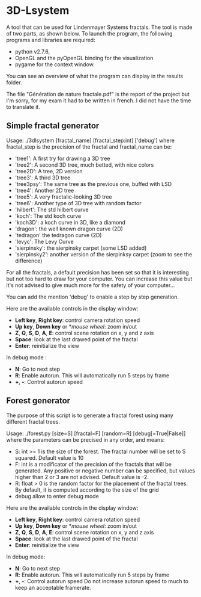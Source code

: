 # 3D-Lsystem

A tool that can be used for Lindenmayer Systems fractals. The tool is made of two parts, as shown below.
To launch the program, the following programs and libraries are required:
* python v2.7.6,
* OpenGL and the pyOpenGL binding for the visualization
* 	pygame for the context window.

You can see an overview of what the program can display in the results folder.

The file "Génération de nature fractale.pdf" is the report of the project but I'm sorry, for my exam it had to be written in french. I did not have the time to translate it.

## Simple fractal generator

Usage: ./3dlsystem [fractal_name] [fractal_step:int] ['debug']
where fractal_step is the precision of the fractal and fractal_name can be:
* 'tree1': A first try for drawing a 3D tree
* 'tree2': A second 3D tree, much betted, with nice colors
* 'tree2D': A tree, 2D version
* 'tree3': A third 3D tree
* 'tree3psy': The same tree as the previous one, buffed with LSD
* 'tree4': Another 2D tree
* 'tree5': A very fractalic-looking 3D tree
* 'tree6': Another type of 3D tree with random factor
* 'hilbert': The std hilbert curve
* 'koch': The std koch curve
* 'koch3D': a koch curve in 3D, like a diamond
* 'dragon': the well known dragon curve (2D)
* 'tedragon' the tedragon curve (2D)
* 'levyc': The Levy Curve
* 'sierpinsky': the sierpinsky carpet (some LSD added)
* 'sierpinsky2': another version of the sierpinksy carpet (zoom to see the difference)

For all the fractals, a default precision has been set so that it is interesting but not too hard to draw for your computer.
You can increase this value but it's not advised to give much more for the safety of your computer...

You can add the mention 'debug' to enable a step by step generation.

Here are the available controls in the display window:
* **Left key**, **Right key**: control camera rotation speed
* **Up key**, **Down key** or **mouse wheel*: zoom in/out
* **Z**, **Q**, **S**, **D**, **A**, **E**: control scene rotation on x, y and z axis
* **Space**: look at the last drawed point of the fractal
* **Enter**: reinitialize the view

In debug mode :
* **N**: Go to next step
* **R**: Enable autorun. This will automatically run 5 steps by frame
* **+**, **-**: Control autorun speed

## Forest generator

The purpose of this script is to generate a fractal forest using many different fractal trees.

Usage: ./forest.py [size=S] [fractal=F] [random=R] [debug[=True|False]]
where the parameters can be precised in any order, and means:
* S: int >= 1 is the size of the forest.
The fractal number will be set to S squared. Default value is 10
* F: int is a modificator of the precision of
the fractals that will be generated.
Any positive or negative number can be specified,
but values higher than 2 or 3 are not advised.
Default value is -2.
* R: float > 0 is the random factor for the placement of the
fractal trees.
By default, it is computed according to the size of
the grid
* debug allow to enter debug mode

Here are the available controls in the display window:
* **Left key**, **Right key**: control camera rotation speed
* **Up key**, **Down key** or **mouse wheel*: zoom in/out
* **Z**, **Q**, **S**, **D**, **A**, **E**: control scene rotation on x, y and z axis
* **Space**: look at the last drawed point of the fractal
* **Enter**: reinitialize the view

In debug mode:
* **N**: Go to next step
* **R**: Enable autorun. This will automatically run 5 steps by frame
* **+**, **-**: Control autorun speed Do not increase autorun speed to much
to keep an acceptable framerate.